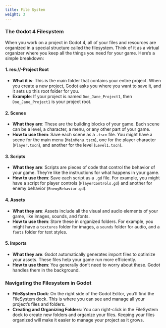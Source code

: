 ```yaml
---
title: File System
weight: 3
---
```


### The Godot 4 Filesystem

When you work on a project in Godot 4, all of your files and resources are organized in a special structure called the filesystem. Think of it as a virtual organizer where you keep all the things you need for your game. Here’s a simple breakdown:

#### 1\. **res://-Project Root**

-   **What it is**: This is the main folder that contains your entire project. When you create a new project, Godot asks you where you want to save it, and it sets up this root folder for you.
-   **Example**: If your project is named `Doe_Jane_Project1`, then `Doe_Jane_Project1` is your project root.

#### 2\. **Scenes**

-   **What they are**: These are the building blocks of your game. Each scene can be a level, a character, a menu, or any other part of your game.
-   **How to use them**: Save each scene as a `.tscn` file. You might have a scene for the main menu (`MainMenu.tscn`), one for the player character (`Player.tscn`), and another for the level (`Level1.tscn`).

#### 3\. **Scripts**

-   **What they are**: Scripts are pieces of code that control the behavior of your game. They’re like the instructions for what happens in your game.
-   **How to use them**: Save each script as a `.gd` file. For example, you might have a script for player controls (`PlayerControls.gd`) and another for enemy behavior (`EnemyBehavior.gd`).

#### 4\. **Assets**

-   **What they are**: Assets include all the visual and audio elements of your game, like images, sounds, and fonts.
-   **How to use them**: Store these in organized folders. For example, you might have a `textures` folder for images, a `sounds` folder for audio, and a `fonts` folder for text styles.

#### 5\. **Imports**

-   **What they are**: Godot automatically generates import files to optimize your assets. These files help your game run more efficiently.
-   **How to use them**: You generally don’t need to worry about these. Godot handles them in the background.

### Navigating the Filesystem in Godot

-   **FileSystem Dock**: On the right side of the Godot Editor, you’ll find the FileSystem dock. This is where you can see and manage all your project’s files and folders.
-   **Creating and Organizing Folders**: You can right-click in the FileSystem dock to create new folders and organize your files. Keeping your files organized will make it easier to manage your project as it grows.

